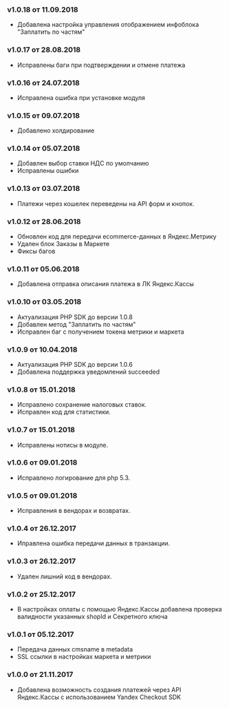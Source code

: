 ### v1.0.18 от 11.09.2018
* Добавлена настройка управления отображением инфоблока "Заплатить по частям"

### v1.0.17 от 28.08.2018
* Исправлены баги при подтверждении и отмене платежа

### v1.0.16 от 24.07.2018
* Исправлена ошибка при установке модуля

### v1.0.15 от 09.07.2018
* Добавлено холдирование

### v1.0.14 от 05.07.2018
* Добавлен выбор ставки НДС по умолчанию
* Исправлены ошибки

### v1.0.13 от 03.07.2018
* Платежи через кошелек переведены на API форм и кнопок.

### v1.0.12 от 28.06.2018
* Обновлен код для передачи ecommerce-данных в Яндекс.Метрику
* Удален блок Заказы в Маркете 
* Фиксы багов

### v1.0.11 от 05.06.2018
* Добавлена отправка описания платежа в ЛК Яндекс.Кассы

### v1.0.10 от 03.05.2018
* Актуализация PHP SDK до версии 1.0.8
* Добавлен метод "Заплатить по частям"
* Исправлен баг с получением токена метрики и маркета

### v1.0.9 от 10.04.2018
* Актуализация PHP SDK до версии 1.0.6
* Добавлена поддержка уведомлений succeeded

### v1.0.8 от 15.01.2018
* Исправлено сохранение налоговых ставок.
* Исправлен код для статистики.

### v1.0.7 от 15.01.2018
* Исправлены нотисы в модуле.

### v1.0.6 от 09.01.2018
* Исправлено логирование для php 5.3.

### v1.0.5 от 09.01.2018
* Исправления в вендорах и возвратах.

### v1.0.4 от 26.12.2017
* Иправлена ошибка передачи данных в транзакции.

### v1.0.3 от 26.12.2017
* Удален лишний код в вендорах.

### v1.0.2 от 25.12.2017
* В настройках оплаты с помощью Яндекс.Кассы добавлена проверка валидности указанных shopId и Секретного ключа

### v1.0.1 от 05.12.2017
* Передача данных cmsname в metadata
* SSL ссылки в настройках маркета и метрики

### v1.0.0 от 21.11.2017
* Добавлена возможность создания платежей через API Яндекс.Кассы с использованием Yandex Checkout SDK